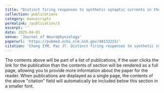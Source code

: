 ```yaml
---
title: "Distinct firing responses to synthetic synaptic currents in the adult murine reticular and relay thalamus"
collection: publications
category: manuscripts
permalink: /publication/3
excerpt: ''
date: 2025-04-01
venue: 'Journal of Neurophysiology'
paperurl: 'https://pubmed.ncbi.nlm.nih.gov/40132223/'
citation: 'Chang IYM, Paz JT. Distinct firing responses to synthetic synaptic currents in the adult murine reticular and relay thalamus. J Neurophysiol. 2025;133(4):1329-1340. doi:10.1152/jn.00052.2025'
---
```


The contents above will be part of a list of publications, if the user clicks the link for the publication than the contents of section will be rendered as a full page, allowing you to provide more information about the paper for the reader. When publications are displayed as a single page, the contents of the above "citation" field will automatically be included below this section in a smaller font.